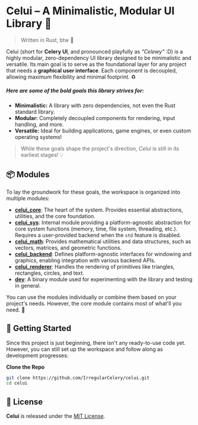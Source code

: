# Celui – A Minimalistic, Modular UI Library 🌱

> Written in Rust, btw 🦀

Celui (short for **Celery UI**, and pronounced playfully as _"Celewy"_ :D) is a highly modular, zero-dependency UI library designed to be minimalistic and versatile. Its main goal is to serve as the foundational layer for any project that needs a **graphical user interface**. Each component is decoupled, allowing maximum flexibility and minimal footprint. ♻️

##### Here are some of the bold goals this library strives for:

- **Minimalistic:** A library with zero dependencies, not even the Rust standard library.
- **Modular:** Completely decoupled components for rendering, input handling, and more.
- **Versatile:** Ideal for building applications, game engines, or even custom operating systems!

> While these goals shape the project's direction, _Celui_ is still in its earliest stages! 💡

## 📦 Modules

To lay the groundwork for these goals, the workspace is organized into multiple modules:

- **[celui_core](/modules/celui_core/)**: The heart of the system. Provides essential abstractions, utilities, and the core foundation.
- **[celui_sys](/modules/celui_sys/)**: Internal module providing a platform-agnostic abstraction for core system functions (memory, time, file system, threading, etc.). Requires a user-provided backend when the `std` feature is disabled.
- **[celui_math](/modules/celui_math/)**: Provides mathematical utilities and data structures, such as vectors, matrices, and geometric functions.
- **[celui_backend](/modules/celui_backend/)**: Defines platform-agnostic interfaces for windowing and graphics, enabling integration with various backend APIs.
- **[celui_renderer](/modules/celui_renderer/)**: Handles the rendering of primitives like triangles, rectangles, circles, and text.
- **[dev](/modules/dev/)**: A binary module used for experimenting with the library and testing in general.

You can use the modules individually or combine them based on your project's needs. However, the core module contains most of what'll you need. 🧩

## 🏁 Getting Started

Since this project is just beginning, there isn't any ready-to-use code yet. However, you can still set up the workspace and follow along as development progresses:

**Clone the Repo**

```bash
git clone https://github.com/IrregularCelery/celui.git
cd celui
```

## 📜 License

**Celui** is released under the [MIT License](/LICENSE).
